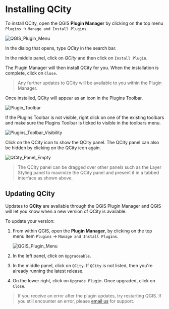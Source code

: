 # Installing QCity

To install QCity, open the QGIS **Plugin Manager** by clicking on the top menu `Plugins` &rarr; `Manage and Install Plugins`.

![QGIS_Plugin_Menu](https://github.com/user-attachments/assets/3c2d6b9c-7709-47e6-98e4-ee28590b809c)

In the dialog that opens, type *QCity* in the search bar.

In the middle panel, click on *QCity* and then click on `Install Plugin`.

The Plugin Manager will then install QCity for you. When the installation is complete, click on `Close`.

> Any further updates to QCity will be available to you within the Plugin Manager.

Once installed, QCity will appear as an icon in the Plugins Toolbar.

![Plugin_Toolbar](https://github.com/user-attachments/assets/f182d732-955a-494f-b4a5-adbf8de8bd6c)

If the Plugins Toolbar is not visible, right click on one of the existing toolbars and make sure the Plugins Toolbar is ticked to visible in the toolbars menu.

![Plugins_Toolbar_Visibility](https://github.com/user-attachments/assets/319fc9d7-496d-4b78-bd33-bf17258bf6b6)

Click on the QCity icon to show the QCity panel. The QCity panel can also be hidden by clicking on the QCity icon again.

![QCity_Panel_Empty](https://github.com/user-attachments/assets/b666b38d-4d79-4064-965d-b36e781c66ce)

> The QCity panel can be dragged over other panels such as the Layer Styling panel to maximize the QCity panel and present it in a tabbed interface as shown above.

## Updating QCity

Updates to **QCity** are available through the QGIS Plugin Manager and QGIS will let you know when a new version of QCity is available.

To update your version:

1. From within QGIS, open the **Plugin Manager**, by clicking on the top menu item `Plugins` &rarr; `Manage and Install Plugins`.

   ![QGIS_Plugin_Menu](https://github.com/user-attachments/assets/aa60118d-026a-4175-8102-7036299cbd7e)

2. In the left panel, click on `Upgradeable`.

3. In the middle panel, click on `QCity`. If `QCity` is not listed, then you're already running the latest release.

4. On the lower right, click on `Upgrade Plugin`. Once upgraded, click on `Close`.

> If you receive an error after the plugin updates, try restarting QGIS.
> If you still encounter an error, please [email us](mailto:info@north-road.com)
> for support.
